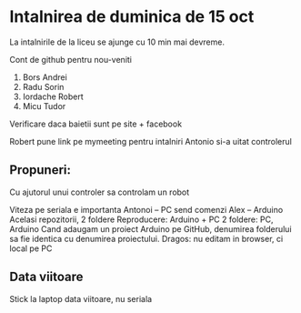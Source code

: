 
# Intalnirea de duminica de 15 oct

La intalnirile de la liceu se ajunge cu 10 min mai devreme.

Cont de github pentru nou-veniti
1.	Bors Andrei
2.	Radu Sorin
3.	Iordache Robert
4.	Micu Tudor

Verificare daca baietii sunt pe site + facebook

Robert pune link pe mymeeting pentru intalniri
Antonio si-a uitat controlerul

## Propuneri:

Cu ajutorul unui controler sa controlam un robot

Viteza pe seriala e importanta
Antonoi – PC send comenzi
Alex – Arduino
Acelasi repozitorii, 2 foldere
Reproducere: Arduino + PC
2 foldere: PC, Arduino
Cand adaugam un proiect Arduino pe GitHub, denumirea folderului sa fie identica cu denumirea proiectului.
Dragos: nu editam in browser, ci local pe PC

## Data viitoare

Stick la laptop data viitoare, nu seriala
